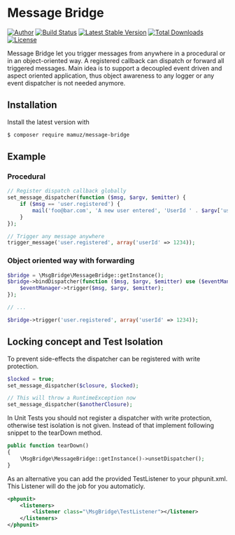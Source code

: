 Message Bridge
=================

[![Author](http://img.shields.io/badge/author-@mamuz_de-blue.svg?style=flat-square)](https://twitter.com/mamuz_de)
[![Build Status](https://img.shields.io/travis/mamuz/message-bridge.svg?style=flat-square)](https://travis-ci.org/mamuz/message-bridge)
[![Latest Stable Version](https://img.shields.io/packagist/v/mamuz/message-bridge.svg?style=flat-square)](https://packagist.org/packages/mamuz/message-bridge)
[![Total Downloads](https://img.shields.io/packagist/dt/mamuz/message-bridge.svg?style=flat-square)](https://packagist.org/packages/mamuz/message-bridge)
[![License](https://img.shields.io/packagist/l/mamuz/message-bridge.svg?style=flat-square)](https://packagist.org/packages/mamuz/message-bridge)

Message Bridge let you trigger messages from anywhere in a procedural or in an object-oriented way.
A registered callback can dispatch or forward all triggered messages.
Main idea is to support a decoupled event driven and aspect oriented application, thus object awareness to any
logger or any event dispatcher is not needed anymore.

##  Installation

Install the latest version with

```sh
$ composer require mamuz/message-bridge
```

## Example

### Procedural

```php
// Register dispatch callback globally
set_message_dispatcher(function ($msg, $argv, $emitter) {
    if ($msg == 'user.registered') {
        mail('foo@bar.com', 'A new user entered', 'UserId ' . $argv['userId']);
    }
});

// Trigger any message anywhere
trigger_message('user.registered', array('userId' => 1234));
```

### Object oriented way with forwarding

```php
$bridge = \MsgBridge\MessageBridge::getInstance();
$bridge->bindDispatcher(function ($msg, $argv, $emitter) use ($eventManager) {
    $eventManager->trigger($msg, $argv, $emitter);
});

// ...

$bridge->trigger('user.registered', array('userId' => 1234));
```

## Locking concept and Test Isolation

To prevent side-effects the dispatcher can be registered with write protection.

```php
$locked = true;
set_message_dispatcher($closure, $locked);

// This will throw a RuntimeException now
set_message_dispatcher($anotherClosure);
```

In Unit Tests you should not register a dispatcher with write protection,
otherwise test isolation is not given.
Instead of that implement following snippet to the tearDown method.

```php
public function tearDown()
{
    \MsgBridge\MessageBridge::getInstance()->unsetDispatcher();
}
```

As an alternative you can add the provided TestListener to your phpunit.xml.
This Listener will do the job for you automaticly.

```xml
<phpunit>
    <listeners>
        <listener class="\MsgBridge\TestListener"></listener>
    </listeners>
</phpunit>
```
